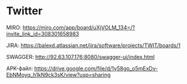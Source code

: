 # Twitter
MIRO: https://miro.com/app/board/uXjVOLM_134=/?invite_link_id=308301658983

JIRA: https://balexd.atlassian.net/jira/software/projects/TWIT/boards/1

SWAGGER: http://92.63.107.176:8080/swagger-ui/index.html

APK-файл: https://drive.google.com/file/d/1y58go_o5mExDv-EbNMoyq_h1kN9ck3sK/view?usp=sharing
